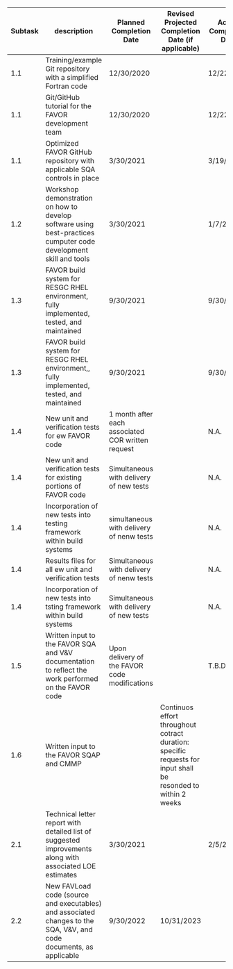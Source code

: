 |Subtask|description|Planned Completion Date|Revised Projected Completion Date (if applicable)|Actual Completion Date|
|---|---|---|---|---|
1.1| Training/example Git repository with a simplified Fortran code|12/30/2020|  |12/22/2020
1.1|Git/GitHub tutorial for the FAVOR development team|12/30/2020|  |12/22/2020|
1.1 |Optimized FAVOR GitHub repository with applicable SQA controls in place | 3/30/2021| |3/19/2021
1.2| Workshop demonstration on how to develop software using best-practices cumputer code development skill and tools| 3/30/2021| | 1/7/2021|
1.3| FAVOR build system for RESGC RHEL environment, fully implemented, tested, and maintained|9/30/2021| |9/30/2021|
1.3|FAVOR build  system for RESGC RHEL environment,, fully implemented, tested, and maintained| 9/30/2021| | 9/30/2021|
1.4 |New unit and verification tests for ew FAVOR  code| 1 month after each associated COR written request| | N.A.|
1.4| New unit and verification tests for existing portions of FAVOR code| Simultaneous with delivery of new tests| |N.A.|
1.4|Incorporation of new tests into testing framework within build systems| simultaneous with delivery of nenw tests| | N.A.
1.4 |Results files for all ew unit and verification tests|Simultaneous with delivery of nenw tests| |N.A.|
1.4|Incorporation of new tests into tsting framework within build systems|Simultaneous with delivery of new tests| | N.A.|
1.5| Written input to the FAVOR SQA and V&V documentation to reflect the work performed on the FAVOR code| Upon delivery of the FAVOR code modifications| |T.B.D.|
1.6|Written input to the FAVOR SQAP and CMMP| | Continuos effort throughout cotract duration: specific requests for input shall be resonded to within 2 weeks| | N.A.
2.1|Technical letter report with detailed list of suggested improvements along with associated LOE estimates| 3/30/2021| | 2/5/2021|
2.2| New FAVLoad code (source and executables) and associated changes to the SQA, V&V, and code documents, as applicable|9/30/2022|10/31/2023